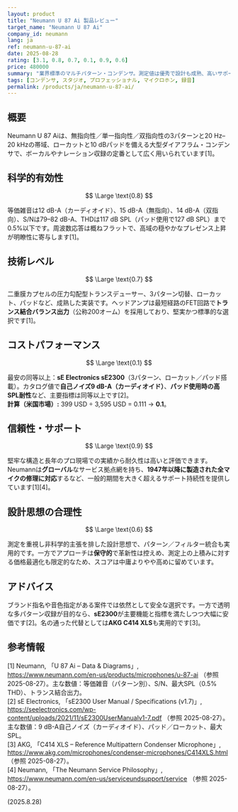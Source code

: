 ```yaml
---
layout: product
title: "Neumann U 87 Ai 製品レビュー"
target_name: "Neumann U 87 Ai"
company_id: neumann
lang: ja
ref: neumann-u-87-ai
date: 2025-08-28
rating: [3.1, 0.8, 0.7, 0.1, 0.9, 0.6]
price: 480000
summary: "業界標準のマルチパターン・コンデンサ。測定値は優秀で設計も成熟、高いサポート持続性が特長です。一方で設計思想は科学的ながら保守的で、同等以上の多パターン代替が大幅に安価なため、価値面は厳しい評価になります。"
tags: [コンデンサ, スタジオ, プロフェッショナル, マイクロホン, 録音]
permalink: /products/ja/neumann-u-87-ai/
---
```

## 概要

Neumann U 87 Aiは、無指向性／単一指向性／双指向性の3パターンと20 Hz–20 kHzの帯域、ローカットと10 dBパッドを備える大型ダイアフラム・コンデンサで、ボーカルやナレーション収録の定番として広く用いられています[1]。

## 科学的有効性

$$ \Large \text{0.8} $$

等価雑音は12 dB-A（カーディオイド）、15 dB-A（無指向）、14 dB-A（双指向）、S/Nは79–82 dB-A、THDは117 dB SPL（パッド使用で127 dB SPL）まで0.5%以下です。周波数応答は概ねフラットで、高域の穏やかなプレゼンス上昇が明瞭性に寄与します[1]。

## 技術レベル

$$ \Large \text{0.7} $$

二重膜カプセルの圧力勾配型トランスデューサー、3パターン切替、ローカット、パッドなど、成熟した実装です。ヘッドアンプは最短経路のFET回路で**トランス結合バランス出力**（公称200オーム）を採用しており、堅実かつ標準的な選択です[1]。

## コストパフォーマンス

$$ \Large \text{0.1} $$

最安の同等以上：**sE Electronics sE2300**（3パターン、ローカット／パッド搭載）。カタログ値で**自己ノイズ9 dB-A（カーディオイド）**、**パッド使用時の高SPL耐性**など、主要指標は同等以上です[2]。  
**計算（米国市場）:** 399 USD ÷ 3,595 USD = 0.111 → **0.1**。

## 信頼性・サポート

$$ \Large \text{0.9} $$

堅牢な構造と長年のプロ現場での実績から耐久性は高いと評価できます。Neumannは**グローバル**なサービス拠点網を持ち、**1947年以降に製造された全マイクの修理に対応**するなど、一般的期間を大きく超えるサポート持続性を提供しています[1][4]。

## 設計思想の合理性

$$ \Large \text{0.6} $$

測定を重視し非科学的主張を排した設計思想で、パターン／フィルター統合も実用的です。一方でアプローチは**保守的**で革新性は控えめ、測定上の上積みに対する価格最適化も限定的なため、スコアは中庸よりやや高めに留めています。

## アドバイス

ブランド指名や音色指定がある案件では依然として安全な選択です。一方で透明な多パターン収録が目的なら、**sE2300**が主要機能と指標を満たしつつ大幅に安価です[2]。名の通った代替としては**AKG C414 XLS**も実用的です[3]。

## 参考情報

[1] Neumann, 「U 87 Ai – Data & Diagrams」, https://www.neumann.com/en-us/products/microphones/u-87-ai （参照 2025-08-27）。主な数値：等価雑音（パターン別）、S/N、最大SPL（0.5% THD）、トランス結合出力。  
[2] sE Electronics, 「sE2300 User Manual / Specifications (v1.7)」, https://seelectronics.com/wp-content/uploads/2021/11/sE2300UserManualv1-7.pdf （参照 2025-08-27）。主な数値：9 dB-A自己ノイズ（カーディオイド）、パッド／ローカット、最大SPL。  
[3] AKG, 「C414 XLS – Reference Multipattern Condenser Microphone」, https://www.akg.com/microphones/condenser-microphones/C414XLS.html （参照 2025-08-27）。  
[4] Neumann, 「The Neumann Service Philosophy」, https://www.neumann.com/en-us/serviceundsupport/service （参照 2025-08-27）。

(2025.8.28)

